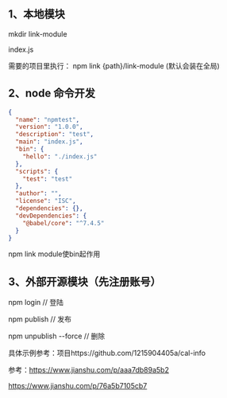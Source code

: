 
## 1、本地模块

mkdir link-module

index.js

需要的项目里执行： npm link {path}/link-module (默认会装在全局)


## 2、node 命令开发

```json
{
  "name": "npmtest",
  "version": "1.0.0",
  "description": "test",
  "main": "index.js",
  "bin": {
    "hello": "./index.js"
  },
  "scripts": {
    "test": "test"
  },
  "author": "",
  "license": "ISC",
  "dependencies": {},
  "devDependencies": {
    "@babel/core": "^7.4.5"
  }
}
```

npm link module使bin起作用

## 3、外部开源模块（先注册账号）

npm login // 登陆 

npm publish // 发布

npm unpublish --force // 删除

具体示例参考：项目https://github.com/1215904405a/cal-info

参考：https://www.jianshu.com/p/aaa7db89a5b2

https://www.jianshu.com/p/76a5b7105cb7
